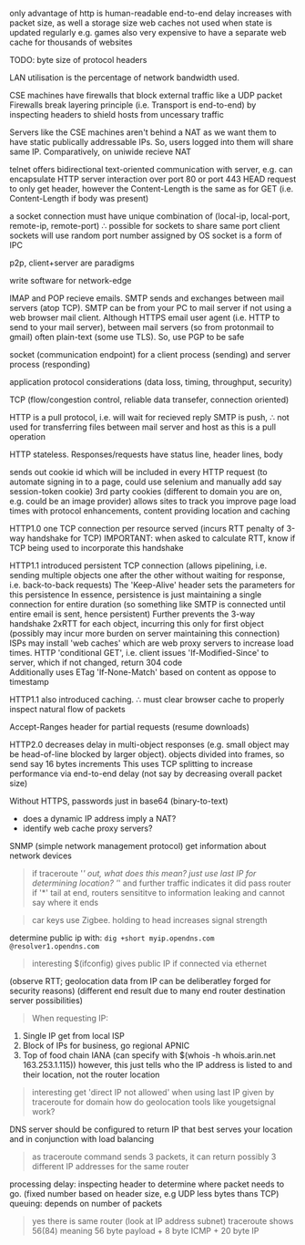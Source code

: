 <!-- SPDX-License-Identifier: zlib-acknowledgement -->

only advantage of http is human-readable
end-to-end delay increases with packet size, as well a storage size
web caches not used when state is updated regularly e.g. games
also very expensive to have a separate web cache for thousands of websites

TODO: byte size of protocol headers

LAN utilisation is the percentage of network bandwidth used.

CSE machines have firewalls that block external traffic like a UDP packet
Firewalls break layering principle (i.e. Transport is end-to-end) by inspecting headers to shield hosts from uncessary traffic 

Servers like the CSE machines aren't behind a NAT as we want them to have static publically addressable IPs.
So, users logged into them will share same IP. 
Comparatively, on uniwide recieve NAT 

telnet offers bidirectional text-oriented communication with server, e.g. can encapsulate HTTP server interaction over port 80 or port 443 
HEAD request to only get header, however the Content-Length is the same as for GET (i.e. Content-Length if body was present)

a socket connection must have unique combination of (local-ip, local-port, remote-ip, remote-port)
∴ possible for sockets to share same port 
client sockets will use random port number assigned by OS
socket is a form of IPC

p2p, client+server are paradigms

write software for network-edge

IMAP and POP recieve emails. 
SMTP sends and exchanges between mail servers (atop TCP).
SMTP can be from your PC to mail server if not using a web browser mail client.
Although HTTPS email user agent (i.e. HTTP to send to your mail server), 
between mail servers (so from protonmail to gmail) often plain-text (some use TLS). 
So, use PGP to be safe

socket (communication endpoint) for a client process (sending) and server process (responding)

application protocol considerations (data loss, timing, throughput, security)

TCP (flow/congestion control, reliable data transefer, connection oriented)

HTTP is a pull protocol, i.e. will wait for recieved reply 
SMTP is push, ∴ not used for transferring files between mail server and host as this is a pull operation

HTTP stateless. Responses/requests have status line, header lines, body

sends out cookie id which will be included in every HTTP request
(to automate signing in to a page, could use selenium and manually add say session-token cookie)
3rd party cookies (different to domain you are on, e.g. could be an image provider) allows sites to track you
improve page load times with protocol enhancements, content providing location and caching

HTTP1.0 one TCP connection per resource served (incurs RTT penalty of 3-way handshake for TCP) 
IMPORTANT: when asked to calculate RTT, know if TCP being used to incorporate this handshake 

HTTP1.1 introduced persistent TCP connection (allows pipelining, i.e. sending multiple objects one after the other without waiting for response, i.e. back-to-back requests)
The 'Keep-Alive' header sets the parameters for this persistence
In essence, persistence is just maintaining a single connection for entire duration (so something like SMTP is connected until entire email is sent, hence persistent)
Further prevents the 3-way handshake 2xRTT for each object, incurring this only for first object
(possibly may incur more burden on server maintaining this connection)
ISPs may install 'web caches' which are web proxy servers to increase load times.
HTTP 'conditional GET', i.e. client issues 'If-Modified-Since' to server, which if not changed, return 304 code  
Additionally uses ETag 'If-None-Match' based on content as oppose to timestamp

HTTP1.1 also introduced caching. ∴ must clear browser cache to properly inspect natural flow of packets

Accept-Ranges header for partial requests (resume downloads)  

HTTP2.0 decreases delay in multi-object responses (e.g. small object may be head-of-line blocked by larger object). 
objects divided into frames, so send say 16 bytes increments
This uses TCP splitting to increase performance via end-to-end delay (not say by decreasing overall packet size)

Without HTTPS, passwords just in base64 (binary-to-text)

* does a dynamic IP address imply a NAT?
* identify web cache proxy servers?

SNMP (simple network management protocol) get information about network devices

> if traceroute '*' out, what does this mean? just use last IP for determining location?
'*' and further traffic indicates it did pass router
if '*' tail at end, routers sensititve to information leaking and cannot say where it ends 

> car keys use Zigbee. holding to head increases signal strength

determine public ip with: `dig +short myip.opendns.com @resolver1.opendns.com`
> interesting $(ifconfig) gives public IP if connected via ethernet

(observe RTT; geolocation data from IP can be deliberatley forged for security reasons)
(different end result due to many end router destination server possibilities)
> When requesting IP:
  1. Single IP get from local ISP
  2. Block of IPs for business, go regional APNIC
  3. Top of food chain IANA
(can specify with $(whois -h whois.arin.net 163.253.1.115))
however, this just tells who the IP address is listed to and their location, not the router location 
> interesting get 'direct IP not allowed' when using last IP given by traceroute for domain
> how do geolocation tools like yougetsignal work? 

DNS server should be configured to return IP that best serves your location and in conjunction with load balancing

> as traceroute command sends 3 packets, it can return possibly 3 different IP addresses for the same router

processing delay: inspecting header to determine where packet needs to go. (fixed number based on header size, e.g UDP less bytes thans TCP)
queuing: depends on number of packets

> yes there is same router (look at IP address subnet)
> traceroute shows 56(84) meaning 56 byte payload + 8 byte ICMP + 20 byte IP
